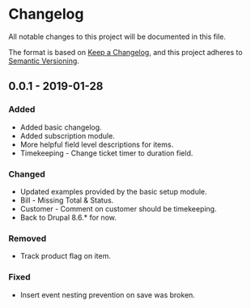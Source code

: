 
# Changelog
All notable changes to this project will be documented in this file.

The format is based on [Keep a Changelog](https://keepachangelog.com/en/1.0.0/),
and this project adheres to [Semantic Versioning](https://semver.org/spec/v2.0.0.html).


## 0.0.1 - 2019-01-28
### Added
- Added basic changelog.
- Added subscription module.
- More helpful field level descriptions for items.
- Timekeeping - Change ticket timer to duration field.

### Changed
- Updated examples provided by the basic setup module.
- Bill - Missing Total & Status.
- Customer - Comment on customer should be timekeeping.
- Back to Drupal 8.6.* for now.

### Removed
- Track product flag on item.

### Fixed
- Insert event nesting prevention on save was broken.
